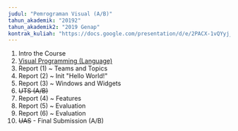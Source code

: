 ```yaml
---
judul: "Pemrograman Visual (A/B)"
tahun_akademik: "20192"
tahun_akademik2: "2019 Genap"
kontrak_kuliah: "https://docs.google.com/presentation/d/e/2PACX-1vQYyj_ETLGN9H8yzYltu8hy58bUGi4appymXBX7Ld2Yr-7d75pb557OztvmLfjmPyvzhKlrq9HEOZWE/pub?start=false&loop=false&delayms=3000"
---
```


1. Intro the Course
2. [Visual Programming (Language)](https://docs.google.com/presentation/d/e/2PACX-1vRtjgXRN0XasMCS6vGIVt27RfJGIAeAFjHs_kLDuV-osoLUFj3uTVzG-DbtSe-zImk-2-hxCEXF5iqs/pub?start=false&loop=false&delayms=3000)
3. Report (1) ~ Teams and Topics
4. Report (2) ~ Init "Hello World!"
5. Report (3) ~ Windows and Widgets
6. ~~UTS (A/B)~~
7. Report (4) ~ Features
8. Report (5) ~ Evaluation
9. Report (6) ~ Evaluation
10. ~~UAS~~ - Final Submission (A/B)
